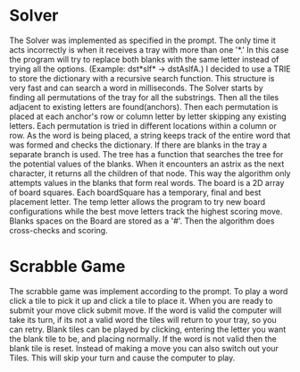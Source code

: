# Solver 
The Solver was implemented as specified in the prompt. The only
time it acts incorrectly is when it receives a tray with more 
than one '\*.' In this case the program will try to replace both
blanks with the same letter instead of trying all the options.
(Example: dst\*slf\* -> dstAslfA.) I decided to use a TRIE to 
store the dictionary with a recursive search function. This 
structure is very fast and can search a word in milliseconds.
The Solver starts by finding all permutations of the tray for
all the substrings. Then all the tiles adjacent to existing 
letters are found(anchors). Then each permutation
is placed at each anchor's row or column letter by letter 
skipping any existing letters. Each permutation is tried in 
different locations within a column or row. As the word
is being placed, a string keeps track of the entire word that 
was formed and checks the dictionary. If there are blanks
in the tray a separate branch is used. The tree has a function
that searches the tree for the potential values of the blanks.
When it encounters an astrix as the
next character, it returns all the children of that node. This 
way the algorithm only attempts values in the blanks that form
real words. The board is a 2D array of board squares. Each 
boardSquare has a temporary, final and best placement letter. 
The temp letter allows the program to try new board 
configurations while the best move letters track the highest 
scoring move. Blanks spaces on the Board are stored as a '#'.
Then the algorithm does cross-checks and scoring.

# Scrabble Game
The scrabble game was implement according to the prompt. To 
play a word click a tile to pick it up and click a tile to place
it. When you are ready to submit your move click submit move. 
If the word is valid the computer will take its turn, if its not
a valid word the tiles will return to your tray, so you can 
retry. Blank tiles can be played by clicking, entering 
the letter you want the blank tile to be, and placing normally.
If the word is not valid then the blank tile is reset. Instead
of making a move you can also switch out your Tiles. This will skip 
your turn and cause the computer to play.
